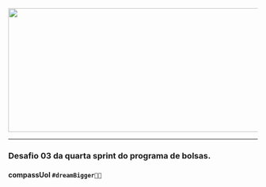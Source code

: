 <img height="250" width="900" src="https://user-images.githubusercontent.com/82064724/150547098-0315e2d0-e1d6-433e-b629-3f26620fa8a3.png">

---

### Desafio 03 da quarta sprint do programa de bolsas.

#### compassUol `#dreamBigger🚀🧡`
